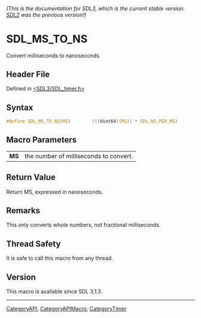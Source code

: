 ###### (This is the documentation for SDL3, which is the current stable version. [SDL2](https://wiki.libsdl.org/SDL2/) was the previous version!)
# SDL_MS_TO_NS

Convert milliseconds to nanoseconds.

## Header File

Defined in [<SDL3/SDL_timer.h>](https://github.com/libsdl-org/SDL/blob/main/include/SDL3/SDL_timer.h)

## Syntax

```c
#define SDL_MS_TO_NS(MS)        (((Uint64)(MS)) * SDL_NS_PER_MS)
```

## Macro Parameters

|        |                                        |
| ------ | -------------------------------------- |
| **MS** | the number of milliseconds to convert. |

## Return Value

Return MS, expressed in nanoseconds.

## Remarks

This only converts whole numbers, not fractional milliseconds.

## Thread Safety

It is safe to call this macro from any thread.

## Version

This macro is available since SDL 3.1.3.

----
[CategoryAPI](CategoryAPI), [CategoryAPIMacro](CategoryAPIMacro), [CategoryTimer](CategoryTimer)

